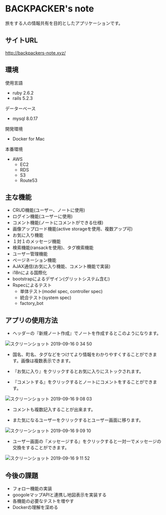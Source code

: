 # BACKPACKER's note  

旅をする人の情報共有を目的としたアプリケーションです。  

## サイトURL

http://backpackers-note.xyz/

## 環境

使用言語  
- ruby 2.6.2  
- rails 5.2.3    

データーベース  
- mysql 8.0.17    

開発環境  
- Docker for Mac    

本番環境  
- AWS  
  - EC2  
  - RDS  
  - S3  
  - Route53  

## 主な機能

- CRUD機能(ユーザー、ノートに使用)  
- ログイン機能(ユーザーに使用)  
- コメント機能(ノートにコメントができる仕様)  
- 画像アップロード機能(active storageを使用、複数アップ可)  
- お気に入り機能  
- １対１のメッセージ機能  
- 検索機能(ransackを使用)、タグ検索機能  
- ユーザー管理機能  
- ページネーション機能  
- AJAX通信(お気に入り機能、コメント機能で実装)  
- i18nによる国際化  
- bootstrapによるデザイン(グリットシステム含む)  
- Rspecによるテスト  
  - 単体テスト(model spec, controller spec)  
  - 統合テスト(system spec)  
  - factory_bot  

## アプリの使用方法

 - ヘッダーの『新規ノート作成』でノートを作成するとこのようになります。

![スクリーンショット 2019-09-16 0 34 50](https://user-images.githubusercontent.com/48195108/64929572-b5342980-d862-11e9-9a6c-d9c31faf8aba.png)

 - 国名、町名、タグなどをつけてより情報をわかりやすくすることができます。画像は複数表示できます。

 - 『お気に入り』をクリックするとお気に入りにストックされます。

 - 『コメントする』をクリックするとノートにコメントをすることができます。

![スクリーンショット 2019-09-16 9 08 03](https://user-images.githubusercontent.com/48195108/64929647-91bdae80-d863-11e9-8bef-159d3314a0f1.png)

 - コメントも複数記入することが出来ます。

 - また気になるユーザーをクリックするとユーザー画面に移ります。

![スクリーンショット 2019-09-16 9 09 10](https://user-images.githubusercontent.com/48195108/64929679-f547dc00-d863-11e9-96d4-0e0541affdf8.png)

 - ユーザー画面の『メッセージする』をクリックすると一対一でメッセージの交換をすることができます。

![スクリーンショット 2019-09-16 9 11 52](https://user-images.githubusercontent.com/48195108/64929711-4b1c8400-d864-11e9-83b6-6a349c6eabed.png)



## 今後の課題

- フォロー機能の実装  
- googoleマップAPIと連携し地図表示を実装する  
- 各機能の必要なテストを増やす
- Dockerの理解を深める
